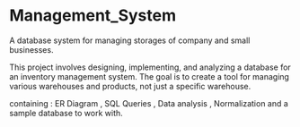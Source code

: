# Management_System
A database system for managing storages of company and small businesses.


This project involves designing, implementing, and analyzing a database for an inventory management system. The goal is to create a tool for managing various warehouses and products, not just a specific warehouse.

containing : ER Diagram , SQL Queries , Data analysis , Normalization and a sample database to work with.   
